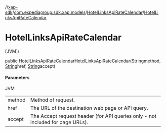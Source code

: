 //[xap-sdk](../../../index.md)/[com.expediagroup.sdk.xap.models](../index.md)/[HotelLinksApiRateCalendar](index.md)/[HotelLinksApiRateCalendar](-hotel-links-api-rate-calendar.md)

# HotelLinksApiRateCalendar

[JVM]\

public [HotelLinksApiRateCalendar](index.md)[HotelLinksApiRateCalendar](-hotel-links-api-rate-calendar.md)([String](https://docs.oracle.com/javase/8/docs/api/java/lang/String.html)method, [String](https://docs.oracle.com/javase/8/docs/api/java/lang/String.html)href, [String](https://docs.oracle.com/javase/8/docs/api/java/lang/String.html)accept)

#### Parameters

JVM

| | |
|---|---|
| method | Method of request. |
| href | The URL of the destination web page or API query. |
| accept | The Accept request header (for API queries only - not included for page URLs). |
